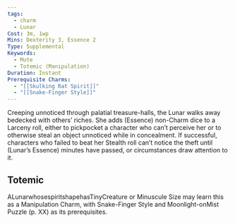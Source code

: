 ```yaml
---
tags:
  - charm
  - Lunar
Cost: 3m, 1wp
Mins: Dexterity 3, Essence 2
Type: Supplemental
Keywords:
  - Mute
  - Totemic (Manipulation)
Duration: Instant
Prerequisite Charms:
  - "[[Skulking Rat Spirit]]"
  - "[[Snake-Finger Style]]"
---
```

Creeping unnoticed through palatial treasure-halls, the Lunar walks away bedecked with others’ riches. She adds (Essence) non-Charm dice to a Larceny roll, either to pickpocket a character who can’t perceive her or to otherwise steal an object unnoticed while in concealment. If successful, characters who failed to beat her Stealth roll can’t notice the theft until (Lunar’s Essence) minutes have passed, or circumstances draw attention to it. 
## Totemic 

ALunarwhosespiritshapehasTinyCreature or Minuscule Size may learn this as a Manipulation Charm, with Snake-Finger Style and Moonlight-onMist Puzzle (p. XX) as its prerequisites.